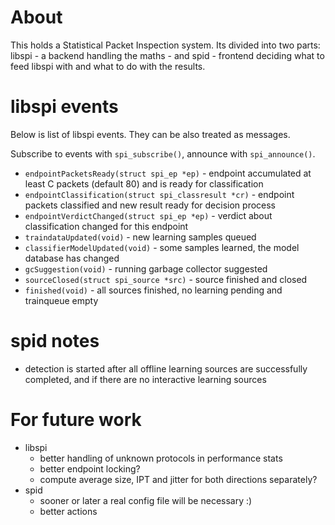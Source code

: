 About
=====

This holds a Statistical Packet Inspection system. Its divided into two parts: libspi - a backend handling the maths -
and spid - frontend deciding what to feed libspi with and what to do with the results.

libspi events
=============

Below is list of libspi events. They can be also treated as messages.

Subscribe to events with `spi_subscribe()`, announce with `spi_announce()`.

* `endpointPacketsReady(struct spi_ep *ep)` - endpoint accumulated at least C packets (default 80) and
  is ready for classification
* `endpointClassification(struct spi_classresult *cr)` - endpoint packets classified and new result ready
  for decision process
* `endpointVerdictChanged(struct spi_ep *ep)` - verdict about classification changed for this endpoint
* `traindataUpdated(void)` - new learning samples queued
* `classifierModelUpdated(void)` - some samples learned, the model database has changed
* `gcSuggestion(void)` - running garbage collector suggested
* `sourceClosed(struct spi_source *src)` - source finished and closed
* `finished(void)` - all sources finished, no learning pending and trainqueue empty

spid notes
==========

* detection is started after all offline learning sources are successfully completed, and if there are no interactive learning
  sources

For future work
===============

* libspi
  * better handling of unknown protocols in performance stats
  * better endpoint locking?
  * compute average size, IPT and jitter for both directions separately?
* spid
  * sooner or later a real config file will be necessary :)
  * better actions
